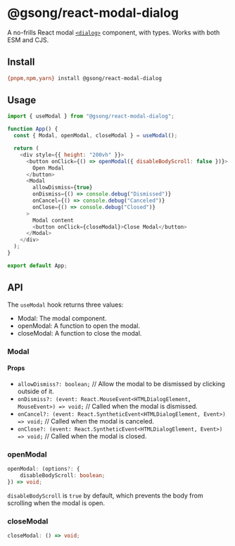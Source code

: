 # @gsong/react-modal-dialog

A no-frills React modal [`<dialog>`](dialog) component, with types. Works with
both ESM and CJS.

## Install

```sh
{pnpm,npm,yarn} install @gsong/react-modal-dialog
```

## Usage

```js
import { useModal } from "@gsong/react-modal-dialog";

function App() {
  const { Modal, openModal, closeModal } = useModal();

  return (
    <div style={{ height: "200vh" }}>
      <button onClick={() => openModal({ disableBodyScroll: false })}>
        Open Modal
      </button>
      <Modal
        allowDismiss={true}
        onDismiss={() => console.debug("Dismissed")}
        onCancel={() => console.debug("Canceled")}
        onClose={() => console.debug("Closed")}
      >
        Modal content
        <button onClick={closeModal}>Close Modal</button>
      </Modal>
    </div>
  );
}

export default App;
```

## API

The `useModal` hook returns three values:

- Modal: The modal component.
- openModal: A function to open the modal.
- closeModal: A function to close the modal.

### Modal

#### Props

- `allowDismiss?: boolean;` // Allow the modal to be dismissed by clicking
  outside of it.
- `onDismiss?: (event: React.MouseEvent<HTMLDialogElement, MouseEvent>) =>
void;` // Called when the modal is dismissed.
- `onCancel?: (event: React.SyntheticEvent<HTMLDialogElement, Event>) =>
void;` // Called when the modal is canceled.
- `onClose?: (event: React.SyntheticEvent<HTMLDialogElement, Event>) =>
void;` // Called when the modal is closed.

### openModal

```ts
openModal: (options?: {
    disableBodyScroll: boolean;
}) => void;
```

`disableBodyScroll` is `true` by default, which prevents the body from
scrolling when the modal is open.

### closeModal

```ts
closeModal: () => void;
```

[dialog]: https://developer.mozilla.org/en-US/docs/Web/HTML/Element/dialog
